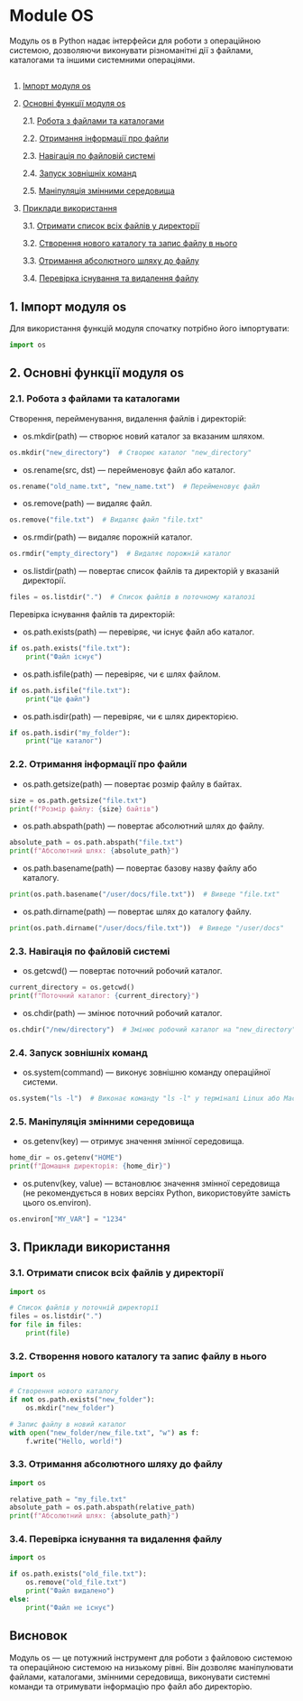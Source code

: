 # Module OS

Модуль os в Python надає інтерфейси для роботи з операційною системою, дозволяючи виконувати різноманітні дії з файлами, каталогами та іншими системними операціями.

## 
1. [Імпорт модуля os](https://github.com/acvetochka/useful/blob/main/Python/Files/Module%20OS.md#1-%D1%96%D0%BC%D0%BF%D0%BE%D1%80%D1%82-%D0%BC%D0%BE%D0%B4%D1%83%D0%BB%D1%8F-os)
2. [Основні функції модуля os](https://github.com/acvetochka/useful/blob/main/Python/Files/Module%20OS.md#2-%D0%BE%D1%81%D0%BD%D0%BE%D0%B2%D0%BD%D1%96-%D1%84%D1%83%D0%BD%D0%BA%D1%86%D1%96%D1%97-%D0%BC%D0%BE%D0%B4%D1%83%D0%BB%D1%8F-os)

   2.1. [Робота з файлами та каталогами](https://github.com/acvetochka/useful/blob/main/Python/Files/Module%20OS.md#21-%D1%80%D0%BE%D0%B1%D0%BE%D1%82%D0%B0-%D0%B7-%D1%84%D0%B0%D0%B9%D0%BB%D0%B0%D0%BC%D0%B8-%D1%82%D0%B0-%D0%BA%D0%B0%D1%82%D0%B0%D0%BB%D0%BE%D0%B3%D0%B0%D0%BC%D0%B8)
   
   2.2. [Отримання інформації про файли](https://github.com/acvetochka/useful/blob/main/Python/Files/Module%20OS.md#22-%D0%BE%D1%82%D1%80%D0%B8%D0%BC%D0%B0%D0%BD%D0%BD%D1%8F-%D1%96%D0%BD%D1%84%D0%BE%D1%80%D0%BC%D0%B0%D1%86%D1%96%D1%97-%D0%BF%D1%80%D0%BE-%D1%84%D0%B0%D0%B9%D0%BB%D0%B8)
   
   2.3. [Навігація по файловій системі](https://github.com/acvetochka/useful/blob/main/Python/Files/Module%20OS.md#23-%D0%BD%D0%B0%D0%B2%D1%96%D0%B3%D0%B0%D1%86%D1%96%D1%8F-%D0%BF%D0%BE-%D1%84%D0%B0%D0%B9%D0%BB%D0%BE%D0%B2%D1%96%D0%B9-%D1%81%D0%B8%D1%81%D1%82%D0%B5%D0%BC%D1%96)
   
   2.4. [Запуск зовнішніх команд](https://github.com/acvetochka/useful/blob/main/Python/Files/Module%20OS.md#24-%D0%B7%D0%B0%D0%BF%D1%83%D1%81%D0%BA-%D0%B7%D0%BE%D0%B2%D0%BD%D1%96%D1%88%D0%BD%D1%96%D1%85-%D0%BA%D0%BE%D0%BC%D0%B0%D0%BD%D0%B4)
   
   2.5. [Маніпуляція змінними середовища](https://github.com/acvetochka/useful/blob/main/Python/Files/Module%20OS.md#25-%D0%BC%D0%B0%D0%BD%D1%96%D0%BF%D1%83%D0%BB%D1%8F%D1%86%D1%96%D1%8F-%D0%B7%D0%BC%D1%96%D0%BD%D0%BD%D0%B8%D0%BC%D0%B8-%D1%81%D0%B5%D1%80%D0%B5%D0%B4%D0%BE%D0%B2%D0%B8%D1%89%D0%B0)
   
3. [Приклади використання](https://github.com/acvetochka/useful/blob/main/Python/Files/Module%20OS.md#3-%D0%BF%D1%80%D0%B8%D0%BA%D0%BB%D0%B0%D0%B4%D0%B8-%D0%B2%D0%B8%D0%BA%D0%BE%D1%80%D0%B8%D1%81%D1%82%D0%B0%D0%BD%D0%BD%D1%8F)

   3.1. [Отримати список всіх файлів у директорії](https://github.com/acvetochka/useful/blob/main/Python/Files/Module%20OS.md#31-%D0%BE%D1%82%D1%80%D0%B8%D0%BC%D0%B0%D1%82%D0%B8-%D1%81%D0%BF%D0%B8%D1%81%D0%BE%D0%BA-%D0%B2%D1%81%D1%96%D1%85-%D1%84%D0%B0%D0%B9%D0%BB%D1%96%D0%B2-%D1%83-%D0%B4%D0%B8%D1%80%D0%B5%D0%BA%D1%82%D0%BE%D1%80%D1%96%D1%97)
   
   3.2. [Створення нового каталогу та запис файлу в нього](https://github.com/acvetochka/useful/blob/main/Python/Files/Module%20OS.md#32-%D1%81%D1%82%D0%B2%D0%BE%D1%80%D0%B5%D0%BD%D0%BD%D1%8F-%D0%BD%D0%BE%D0%B2%D0%BE%D0%B3%D0%BE-%D0%BA%D0%B0%D1%82%D0%B0%D0%BB%D0%BE%D0%B3%D1%83-%D1%82%D0%B0-%D0%B7%D0%B0%D0%BF%D0%B8%D1%81-%D1%84%D0%B0%D0%B9%D0%BB%D1%83-%D0%B2-%D0%BD%D1%8C%D0%BE%D0%B3%D0%BE)
   
   3.3. [Отримання абсолютного шляху до файлу](https://github.com/acvetochka/useful/blob/main/Python/Files/Module%20OS.md#33-%D0%BE%D1%82%D1%80%D0%B8%D0%BC%D0%B0%D0%BD%D0%BD%D1%8F-%D0%B0%D0%B1%D1%81%D0%BE%D0%BB%D1%8E%D1%82%D0%BD%D0%BE%D0%B3%D0%BE-%D1%88%D0%BB%D1%8F%D1%85%D1%83-%D0%B4%D0%BE-%D1%84%D0%B0%D0%B9%D0%BB%D1%83)
   
   3.4. [Перевірка існування та видалення файлу](https://github.com/acvetochka/useful/blob/main/Python/Files/Module%20OS.md#34-%D0%BF%D0%B5%D1%80%D0%B5%D0%B2%D1%96%D1%80%D0%BA%D0%B0-%D1%96%D1%81%D0%BD%D1%83%D0%B2%D0%B0%D0%BD%D0%BD%D1%8F-%D1%82%D0%B0-%D0%B2%D0%B8%D0%B4%D0%B0%D0%BB%D0%B5%D0%BD%D0%BD%D1%8F-%D1%84%D0%B0%D0%B9%D0%BB%D1%83)
   
## 1. Імпорт модуля os
Для використання функцій модуля спочатку потрібно його імпортувати:

```python
import os
```
## 2. Основні функції модуля os
### 2.1. Робота з файлами та каталогами
Створення, перейменування, видалення файлів і директорій:

- os.mkdir(path) — створює новий каталог за вказаним шляхом.
```python
os.mkdir("new_directory")  # Створює каталог "new_directory"
```
- os.rename(src, dst) — перейменовує файл або каталог.
```python
os.rename("old_name.txt", "new_name.txt")  # Перейменовує файл
```
- os.remove(path) — видаляє файл.
```python
os.remove("file.txt")  # Видаляє файл "file.txt"
```
- os.rmdir(path) — видаляє порожній каталог.
```python
os.rmdir("empty_directory")  # Видаляє порожній каталог
```
- os.listdir(path) — повертає список файлів та директорій у вказаній директорії.
```python
files = os.listdir(".")  # Список файлів в поточному каталозі
```
Перевірка існування файлів та директорій:

- os.path.exists(path) — перевіряє, чи існує файл або каталог.
```python
if os.path.exists("file.txt"):
    print("Файл існує")
```
- os.path.isfile(path) — перевіряє, чи є шлях файлом.
```python
if os.path.isfile("file.txt"):
    print("Це файл")
```
- os.path.isdir(path) — перевіряє, чи є шлях директорією.
```python
if os.path.isdir("my_folder"):
    print("Це каталог")
```
### 2.2. Отримання інформації про файли
- os.path.getsize(path) — повертає розмір файлу в байтах.
```python
size = os.path.getsize("file.txt")
print(f"Розмір файлу: {size} байтів")
```
- os.path.abspath(path) — повертає абсолютний шлях до файлу.
```python
absolute_path = os.path.abspath("file.txt")
print(f"Абсолютний шлях: {absolute_path}")
```
- os.path.basename(path) — повертає базову назву файлу або каталогу.
```python
print(os.path.basename("/user/docs/file.txt"))  # Виведе "file.txt"
```
- os.path.dirname(path) — повертає шлях до каталогу файлу.
```python
print(os.path.dirname("/user/docs/file.txt"))  # Виведе "/user/docs"
```
### 2.3. Навігація по файловій системі
- os.getcwd() — повертає поточний робочий каталог.
```python
current_directory = os.getcwd()
print(f"Поточний каталог: {current_directory}")
```
- os.chdir(path) — змінює поточний робочий каталог.
```python
os.chdir("/new/directory")  # Змінює робочий каталог на "new_directory"
```
### 2.4. Запуск зовнішніх команд
- os.system(command) — виконує зовнішню команду операційної системи.
```python
os.system("ls -l")  # Виконає команду "ls -l" у терміналі Linux або Mac
```
### 2.5. Маніпуляція змінними середовища
- os.getenv(key) — отримує значення змінної середовища.
```python
home_dir = os.getenv("HOME")
print(f"Домашня директорія: {home_dir}")
```
- os.putenv(key, value) — встановлює значення змінної середовища (не рекомендується в нових версіях Python, використовуйте замість цього os.environ).
```python
os.environ["MY_VAR"] = "1234"
```
## 3. Приклади використання
### 3.1. Отримати список всіх файлів у директорії
```python
import os

# Список файлів у поточній директорії
files = os.listdir(".")
for file in files:
    print(file)
```
### 3.2. Створення нового каталогу та запис файлу в нього
```python
import os

# Створення нового каталогу
if not os.path.exists("new_folder"):
    os.mkdir("new_folder")

# Запис файлу в новий каталог
with open("new_folder/new_file.txt", "w") as f:
    f.write("Hello, world!")
```  
### 3.3. Отримання абсолютного шляху до файлу
```python
import os

relative_path = "my_file.txt"
absolute_path = os.path.abspath(relative_path)
print(f"Абсолютний шлях: {absolute_path}")
```
### 3.4. Перевірка існування та видалення файлу
```python
import os

if os.path.exists("old_file.txt"):
    os.remove("old_file.txt")
    print("Файл видалено")
else:
    print("Файл не існує")
```
    
## Висновок

Модуль os — це потужний інструмент для роботи з файловою системою та операційною системою на низькому рівні. Він дозволяє маніпулювати файлами, каталогами, змінними середовища, виконувати системні команди та отримувати інформацію про файл або директорію.
